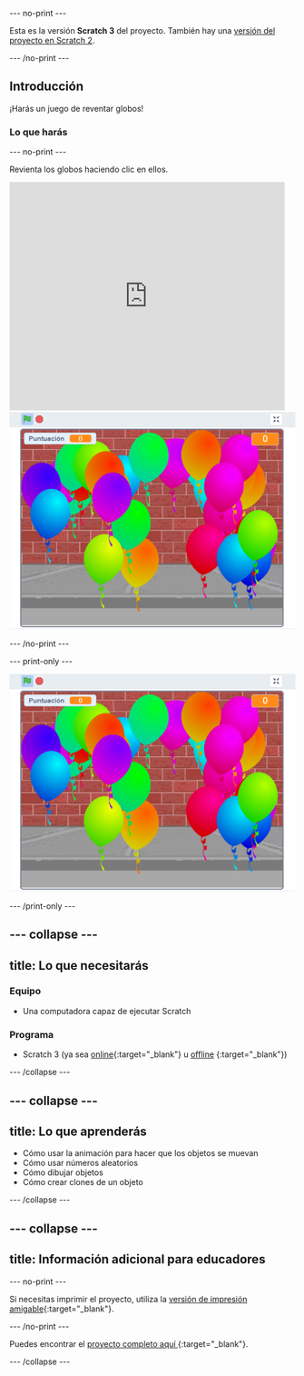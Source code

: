 --- no-print ---

Esta es la versión **Scratch 3** del proyecto. También hay una [versión del proyecto en Scratch 2](https://projects.raspberrypi.org/en/projects/balloons-scratch2).

--- /no-print ---

## Introducción

¡Harás un juego de reventar globos!


### Lo que harás

--- no-print ---

Revienta los globos haciendo clic en ellos.

<div class="scratch-preview">
  <iframe allowtransparency="true" width="485" height="402" src="https://scratch.mit.edu/projects/embed/394054465/?autostart=false" frameborder="0" scrolling="no"></iframe>
  <img src="images/balloons-final.png">
</div>

--- /no-print ---

--- print-only ---

![proyecto completo](images/balloons-final.png)

--- /print-only ---

--- collapse ---
---
title: Lo que necesitarás
---

### Equipo

+ Una computadora capaz de ejecutar Scratch

### Programa

+ Scratch 3 (ya sea [online](http://rpf.io/scratchon){:target="_blank"} u [offline](http://rpf.io/scratchoff) {:target="_blank"})

--- /collapse ---

--- collapse ---
---
title: Lo que aprenderás
---

- Cómo usar la animación para hacer que los objetos se muevan
- Cómo usar números aleatorios
- Cómo dibujar objetos
- Cómo crear clones de un objeto

--- /collapse ---

--- collapse ---
---
title: Información adicional para educadores
---

--- no-print ---

Si necesitas imprimir el proyecto, utiliza la [versión de impresión amigable](https://projects.raspberrypi.org/es-LA/projects/balloons/print){:target="_blank"}.

--- /no-print ---

Puedes encontrar el [ proyecto completo aquí ](http://rpf.io/p/es-LA/balloons-get){:target="_blank"}.

--- /collapse ---
